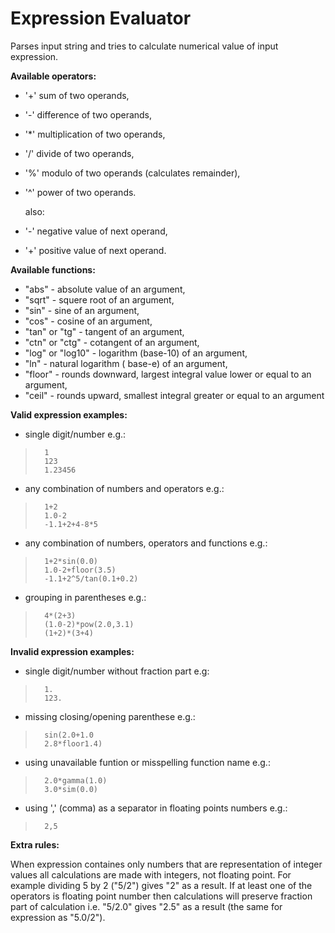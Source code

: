 # **Expression Evaluator**

Parses input string and tries to calculate numerical value of input expression.

**Available operators:**

-	'+' sum of two operands,
-	'-' difference of two operands,
-	'*' multiplication of two operands,
-	'/' divide of two operands,
-	'%' modulo of two operands (calculates remainder),
-	'^' power of two operands.

	also:
-	'-' negative value of next operand,
-	'+' positive value of next operand.
	

**Available functions:**

-	"abs" - absolute value of an argument,
-	"sqrt" - squere root of an argument,
-	"sin" - sine of an argument,
-	"cos" - cosine of an argument,
-	"tan" or "tg" - tangent of an argument,
-	"ctn" or "ctg" - cotangent of an argument,
-	"log" or "log10" - logarithm (base-10) of an argument,
-	"ln" - natural logarithm ( base-e) of an argument,
-	"floor" - rounds downward, largest integral value lower or equal to an argument,
-	"ceil" - rounds upward, smallest integral greater or equal to an argument

**Valid expression examples:**

- single digit/number e.g.:
>		1 
>		123
>		1.23456
- any combination of numbers and operators e.g.:
>		1+2
>		1.0-2
>		-1.1+2+4-8*5
- any combination of numbers, operators and functions e.g.:
>		1+2*sin(0.0)
>		1.0-2+floor(3.5)
>		-1.1+2^5/tan(0.1+0.2)
- grouping in parentheses e.g.:
>		4*(2+3)
>		(1.0-2)*pow(2.0,3.1)
>		(1+2)*(3+4)
	

**Invalid expression examples:** 

- single digit/number without fraction part e.g:
>		1.
>		123.
- missing closing/opening parenthese e.g.:
>		sin(2.0+1.0
>		2.8*floor1.4)
- using unavailable funtion or misspelling function name e.g.:
>		2.0*gamma(1.0)
>		3.0*sim(0.0)
- using ',' (comma) as a separator in floating points numbers e.g.:
>		2,5
	
**Extra rules:**

When expression containes only numbers that are representation of integer values all calculations are made with integers, not floating point. For example dividing 5 by 2 ("5/2") gives "2" as a result. If at least one of the operators is floating point number then calculations will preserve fraction part of calculation i.e. "5/2.0" gives "2.5" as a result (the same for expression as "5.0/2").






